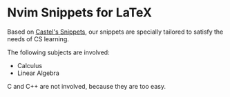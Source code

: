 # Nvim Snippets for LaTeX

Based on [Castel's Snippets](https://castel.dev/post/lecture-notes-1/),
our snippets are specially tailored to satisfy the needs of CS learning.

The following subjects are involved:

- Calculus
- Linear Algebra

C and C++ are not involved, because they are too easy.
